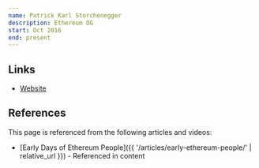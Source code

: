 ```yaml
---
name: Patrick Karl Storchenegger
description: Ethereum OG
start: Oct 2016
end: present
---
```


## Links
- [Website](https://www.moneyhouse.ch/en/person/storchenegger-patrick-karl-61252579401)

## References

This page is referenced from the following articles and videos:

- [Early Days of Ethereum People]({{ '/articles/early-ethereum-people/' | relative_url }}) - Referenced in content